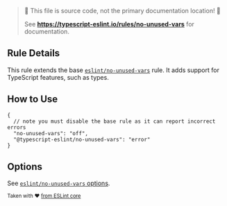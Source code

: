> 🛑 This file is source code, not the primary documentation location! 🛑
>
> See **https://typescript-eslint.io/rules/no-unused-vars** for documentation.

## Rule Details

This rule extends the base [`eslint/no-unused-vars`](https://eslint.org/docs/rules/no-unused-vars) rule.
It adds support for TypeScript features, such as types.

## How to Use

```jsonc
{
  // note you must disable the base rule as it can report incorrect errors
  "no-unused-vars": "off",
  "@typescript-eslint/no-unused-vars": "error"
}
```

## Options

See [`eslint/no-unused-vars` options](https://eslint.org/docs/rules/no-unused-vars#options).

<sup>

Taken with ❤️ [from ESLint core](https://github.com/eslint/eslint/blob/main/docs/rules/no-unused-vars.md)

</sup>
